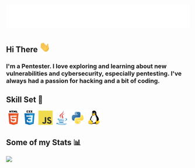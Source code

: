 <h1 align="center">
  <img src="https://github.com/dotSentinel/dotSentinel/blob/main/snow.svg" alt="Sentinel" />
</h1>

<h2>Hi There <img  src="https://raw.githubusercontent.com/ABSphreak/ABSphreak/master/gifs/Hi.gif" width="30px"></h2>

### I'm a **Pentester**. I love exploring and learning about new vulnerabilities and cybersecurity, especially pentesting. I've always had a passion for hacking and a bit of coding.

## Skill Set :muscle:

<img src="https://raw.githubusercontent.com/devicons/devicon/master/icons/html5/html5-original-wordmark.svg" alt="HTML5" width="40" height="40"/> <img src="https://raw.githubusercontent.com/devicons/devicon/master/icons/css3/css3-original-wordmark.svg" alt="CSS3" width="40" height="40"/> <img src="https://raw.githubusercontent.com/devicons/devicon/master/icons/javascript/javascript-original.svg" alt="JavaScript" width="40" height="40"/> <img src="https://raw.githubusercontent.com/devicons/devicon/refs/heads/master/icons/java/java-original.svg" alt="Java" width=40 height=40> <img src="https://raw.githubusercontent.com/devicons/devicon/refs/heads/master/icons/python/python-original.svg" alt="Python" width=40 height=40/> <img src="https://raw.githubusercontent.com/devicons/devicon/master/icons/linux/linux-original.svg" alt="Linux" width="40" height="40"/> 

## Some of my Stats :bar_chart:

<img src="https://github-readme-stats.vercel.app/api?username=dotSentinel&show_icons=true&theme=radical&include_all_commits=true">

<br>
